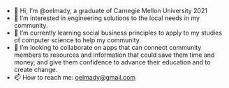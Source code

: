 - 👋 Hi, I’m @oelmady, a graduate of Carnegie Mellon University 2021
- 👀 I’m interested in engineering solutions to the local needs in my community.
- 🌱 I’m currently learning social business principles to apply to my studies of computer science to help my community.
- 💞️ I’m looking to collaborate on apps that can connect community members to resources and information that could save them time and money, and give them confidence to advance their education and to create change. 
- 📫 How to reach me: oelmady@gmail.com

